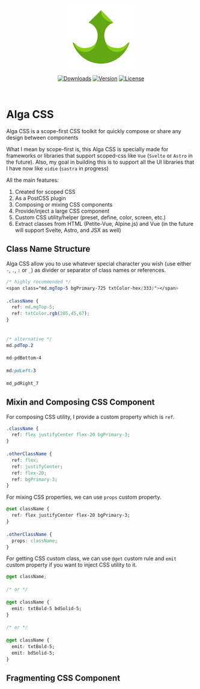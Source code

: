 <p align="center">
  <a href="https://algacss.gitlab.io/docs/" target="_blank" rel="noopener noreferrer">
    <img width="180" src="alga-css-logo.png" alt="Alga CSS logo">
  </a>
</p>

<p align="center">
  <a href="https://npmcharts.com/compare/alga-css?minimal=true"><img src="https://img.shields.io/npm/dm/alga-css.svg?sanitize=true" alt="Downloads"></a>
  <a href="https://www.npmjs.com/package/alga-css"><img src="https://img.shields.io/npm/v/alga-css.svg?sanitize=true" alt="Version"></a>
  <a href="https://www.npmjs.com/package/alga-css"><img src="https://img.shields.io/npm/l/alga-css.svg?sanitize=true" alt="License"></a>
</p>
<br/>

# Alga CSS
Alga CSS is a scope-first CSS toolkit for quickly compose or share any design between components

What I mean by scope-first is, this Alga CSS is specially made for frameworks or libraries that support scoped-css like `Vue` (`Svelte` or `Astro` in the future). Also, my goal in building this is to support all the UI libraries that I have now like `vidie` (`sastra` in progress)

All the main features:
1. Created for scoped CSS
2. As a PostCSS plugin
3. Composing or mixing CSS components
4. Provide/inject a large CSS component
5. Custom CSS utility/helper (preset, define, color, screen, etc.)
6. Extract classes from HTML (Petite-Vue, Alpine.js) and Vue (in the future will support Svelte, Astro, and JSX as well)

## Class Name Structure
Alga CSS allow you to use whatever special character you wish (use either `-`, `.`, `:` or `_`) as divider or separator of class names or references.

```css
/* highly recommended */
<span class="md.mgTop-5 bgPrimary-725 txtColor-hex(333)"></span>

.className {
  ref: md.mgTop-5;
  ref: txtColor.rgb(205,45,67);
}


/* alternative */
md.pdTop.2

md-pdBottom-4

md:pdLeft:3

md_pdRight_7
```

## Mixin and Composing CSS Component
For composing CSS utility, I provide a custom property which is `ref`.

```css
.className {
  ref: flex justifyCenter flex-20 bgPrimary-3;
}

.otherClassName {
  ref: flex;
  ref: justifyCenter;
  ref: flex-20;
  ref: bgPrimary-3;
}
```

For mixing CSS properties, we can use `props` custom property.

```css
@set className {
  ref: flex justifyCenter flex-20 bgPrimary-3;
}

.otherClassName {
  props: className;
}
```

For getting CSS custom class, we can use `@get` custom rule and `emit` custom property if you want to inject CSS utility to it.

```css
@get className;

/* or */

@get className {
  emit: txtBold-5 bdSolid-5;
}

/* or */

@get className {
  emit: txtBold-5;
  emit: bdSolid-5;
}
```

## Fragmenting CSS Component

